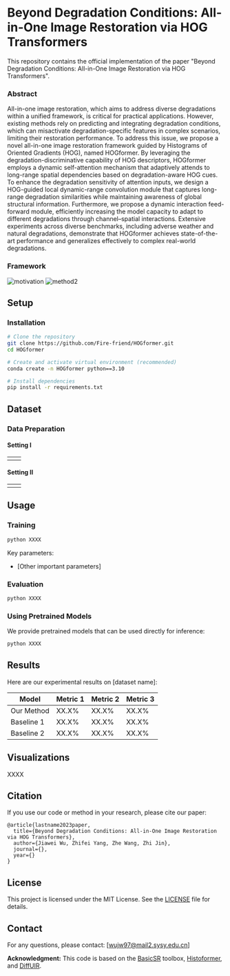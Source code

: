 # Beyond Degradation Conditions: All-in-One Image Restoration via HOG Transformers

This repository contains the official implementation of the paper "Beyond Degradation Conditions: All-in-One Image Restoration via HOG Transformers". 

### Abstract

All-in-one image restoration, which aims to address diverse degradations within a unified framework, is critical for practical applications. However, existing methods rely on predicting and integrating degradation conditions, which can misactivate degradation-specific features in complex scenarios, limiting their restoration performance. To address this issue, we propose a novel all-in-one image restoration framework guided by Histograms of Oriented Gradients (HOG), named HOGformer. By leveraging the degradation-discriminative capability of HOG descriptors, HOGformer employs a dynamic self-attention mechanism that adaptively attends to long-range spatial dependencies based on degradation-aware HOG cues. To enhance the degradation sensitivity of attention inputs, we design a HOG-guided local dynamic-range convolution module that captures long-range degradation similarities while maintaining awareness of global structural information. Furthermore, we propose a dynamic interaction feed-forward module, efficiently increasing the model capacity to adapt to different degradations through channel–spatial interactions. Extensive experiments across diverse benchmarks, including adverse weather and natural degradations, demonstrate that HOGformer achieves state-of-the-art performance and generalizes effectively to complex real-world degradations.

### Framework
![motivation](https://github.com/user-attachments/assets/eee2809c-8c4c-40b3-afbc-2c03317c71bc)
![method2](https://github.com/user-attachments/assets/257fc0a2-fee3-4960-8d85-b5f45bf7ebda)

## Setup

### Installation

```bash
# Clone the repository
git clone https://github.com/Fire-friend/HOGformer.git
cd HOGformer

# Create and activate virtual environment (recommended)
conda create -n HOGformer python==3.10

# Install dependencies
pip install -r requirements.txt
```

## Dataset

### Data Preparation

#### Setting I

|      |      |
| ---- | ---- |
|      |      |

#### Setting II

|      |      |
| ---- | ---- |
|      |      |


## Usage

### Training

```bash
python XXXX
```

Key parameters:

- [Other important parameters]

### Evaluation

```bash
python XXXX
```

### Using Pretrained Models

We provide pretrained models that can be used directly for inference:

```bash
python XXXX
```

## Results

Here are our experimental results on [dataset name]:

| Model      | Metric 1 | Metric 2 | Metric 3 |
| ---------- | -------- | -------- | -------- |
| Our Method | XX.X%    | XX.X%    | XX.X%    |
| Baseline 1 | XX.X%    | XX.X%    | XX.X%    |
| Baseline 2 | XX.X%    | XX.X%    | XX.X%    |

## Visualizations

XXXX

## Citation

If you use our code or method in your research, please cite our paper:

```
@article{lastname2023paper,
  title={Beyond Degradation Conditions: All-in-One Image Restoration via HOG Transformers},
  author={Jiawei Wu, Zhifei Yang, Zhe Wang, Zhi Jin},
  journal={},
  year={}
}
```

## License

This project is licensed under the MIT License. See the [LICENSE](https://claude.ai/chat/LICENSE) file for details.

## Contact

For any questions, please contact: [wujw97@mail2.sysy.edu.cn]

**Acknowledgment:** This code is based on the [BasicSR](https://github.com/xinntao/BasicSR) toolbox, [Histoformer](https://github.com/sunshangquan/Histoformer), and [DiffUIR](https://github.com/iSEE-Laboratory/DiffUIR).
